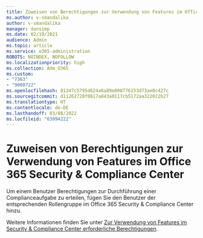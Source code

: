 ```yaml
---
title: Zuweisen von Berechtigungen zur Verwendung von Features im Office 365 Security & Compliance Center
ms.author: v-smandalika
author: v-smandalika
manager: dansimp
ms.date: 02/19/2021
audience: Admin
ms.topic: article
ms.service: o365-administration
ROBOTS: NOINDEX, NOFOLLOW
ms.localizationpriority: high
ms.collection: Adm_O365
ms.custom:
- "7363"
- "9000722"
ms.openlocfilehash: 01347c5795d624a0a89e008776153d73ae0c427c
ms.sourcegitcommit: d11262728f0617a843a0117cb5172aa322022b27
ms.translationtype: HT
ms.contentlocale: de-DE
ms.lasthandoff: 03/08/2022
ms.locfileid: "63094222"
---
```

# <a name="grant-permissions-to-use-features-in-the-office-365-security--compliance-center"></a>Zuweisen von Berechtigungen zur Verwendung von Features im Office 365 Security & Compliance Center

Um einem Benutzer Berechtigungen zur Durchführung einer Complianceaufgabe zu erteilen, fügen Sie den Benutzer der entsprechenden Rollengruppe im Office 365 Security & Compliance Center hinzu.

Weitere Informationen finden Sie unter [Zur Verwendung von Features im Security & Compliance Center erforderliche Berechtigungen](https://docs.microsoft.com/microsoft-365/security/office-365-security/permissions-in-the-security-and-compliance-center).